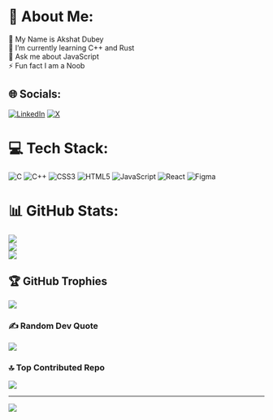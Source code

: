 # 💫 About Me:
🔭 My Name is Akshat Dubey<br>🌱 I’m currently learning C++ and Rust <br>💬 Ask me about JavaScript <br>⚡ Fun fact I am a Noob


## 🌐 Socials:
[![LinkedIn](https://img.shields.io/badge/LinkedIn-%230077B5.svg?logo=linkedin&logoColor=white)](https://linkedin.com/in/AkshatDubey) [![X](https://img.shields.io/badge/X-black.svg?logo=X&logoColor=white)](https://x.com/bobbyXplorer) 

# 💻 Tech Stack:
![C](https://img.shields.io/badge/c-%2300599C.svg?style=flat-square&logo=c&logoColor=white) ![C++](https://img.shields.io/badge/c++-%2300599C.svg?style=flat-square&logo=c%2B%2B&logoColor=white) ![CSS3](https://img.shields.io/badge/css3-%231572B6.svg?style=flat-square&logo=css3&logoColor=white) ![HTML5](https://img.shields.io/badge/html5-%23E34F26.svg?style=flat-square&logo=html5&logoColor=white) ![JavaScript](https://img.shields.io/badge/javascript-%23323330.svg?style=flat-square&logo=javascript&logoColor=%23F7DF1E) ![React](https://img.shields.io/badge/react-%2320232a.svg?style=flat-square&logo=react&logoColor=%2361DAFB) ![Figma](https://img.shields.io/badge/figma-%23F24E1E.svg?style=flat-square&logo=figma&logoColor=white)
# 📊 GitHub Stats:
![](https://github-readme-stats.vercel.app/api?username=DanielCodes05&theme=tokyonight&hide_border=false&include_all_commits=true&count_private=true)<br/>
![](https://github-readme-streak-stats.herokuapp.com/?user=DanielCodes05&theme=tokyonight&hide_border=false)<br/>
![](https://github-readme-stats.vercel.app/api/top-langs/?username=DanielCodes05&theme=tokyonight&hide_border=false&include_all_commits=true&count_private=true&layout=compact)

## 🏆 GitHub Trophies
![](https://github-profile-trophy.vercel.app/?username=DanielCodes05&theme=tokyonight&no-frame=false&no-bg=false&margin-w=4)

### ✍️ Random Dev Quote
![](https://quotes-github-readme.vercel.app/api?type=vetical&theme=tokyonight)

### 🔝 Top Contributed Repo
![](https://github-contributor-stats.vercel.app/api?username=DanielCodes05&limit=5&theme=tokyonight&combine_all_yearly_contributions=true)

---
[![](https://visitcount.itsvg.in/api?id=DanielCodes05&icon=0&color=0)](https://visitcount.itsvg.in)

<!-- Proudly created with GPRM ( https://gprm.itsvg.in ) -->
